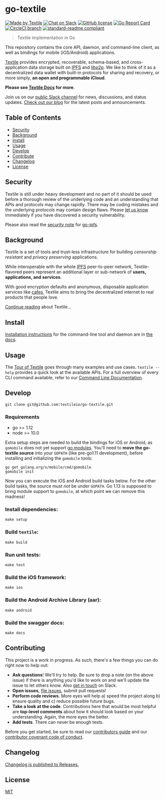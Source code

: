 # go-textile

[![Made by Textile](https://img.shields.io/badge/made%20by-Textile-informational.svg?style=popout-square)](https://textile.io)
[![Chat on Slack](https://img.shields.io/badge/slack-slack.textile.io-informational.svg?style=popout-square)](https://slack.textile.io)
[![GitHub license](https://img.shields.io/github/license/textileio/photos-desktop.svg?style=popout-square)](./LICENSE)
[![Go Report Card](https://goreportcard.com/badge/github.com/textileio/go-textile?style=flat-square)](https://goreportcard.com/report/github.com/textileio/go-textile?style=flat-square)
[![CircleCI branch](https://img.shields.io/circleci/project/github/textileio/go-textile/master.svg?style=popout-square)](https://circleci.com/gh/textileio/go-textile)
[![standard-readme compliant](https://img.shields.io/badge/readme%20style-standard-brightgreen.svg?style=popout-square)](https://github.com/RichardLitt/standard-readme)

> Textile implementation in Go

This repository contains the core API, daemon, and command-line client, as well as bindings for mobile (iOS/Android) applications.

[Textile](https://www.textile.io) provides encrypted, recoverable, schema-based, and cross-application data storage built on [IPFS](https://github.com/ipfs) and [libp2p](https://github.com/libp2p). We like to think of it as a decentralized data wallet with built-in protocols for sharing and recovery, or more simply, **an open and programmable iCloud**.

**Please see [Textile Docs](https://docs.textile.io/) for more**.

Join us on our [public Slack channel](https://slack.textile.io/) for news, discussions, and status updates. [Check out our blog](https://medium.com/textileio) for the latest posts and announcements.

## Table of Contents

-   [Security](#security)
-   [Background](#background)
-   [Install](#install)
-   [Usage](#usage)
-   [Develop](#develop)
-   [Contribute](#contribute)
-   [Changelog](#changelog)
-   [License](#license)

## Security

Textile is still under heavy development and no part of it should be used before a thorough review of the underlying code and an understanding that APIs and protocols may change rapidly. There may be coding mistakes and the underlying protocols may contain design flaws. Please [let us know](mailto:contact@textile.io) immediately if you have discovered a security vulnerability.

Please also read the [security note](https://github.com/ipfs/go-ipfs#security-issues) for [go-ipfs](https://github.com/ipfs/go-ipfs).

## Background

Textile is a set of tools and trust-less infrastructure for building _censorship resistant_ and _privacy preserving_ applications.

While interoperable with the whole [IPFS](https://ipfs.io/) peer-to-peer network, Textile-flavored peers represent an additional layer or sub-network of **users, applications, and services**.

With good encryption defaults and anonymous, disposable application services like [cafes](https://docs.textile.io/concepts/cafes/), Textile aims to bring the decentralized internet to real products that people love.

[Continue reading](https://docs.textile.io/concepts/) about Textile...

## Install

[Installation instructions](https://docs.textile.io/install/the-daemon/) for the command-line tool and daemon are in [the docs](https://docs.textile.io).

## Usage

The [Tour of Textile](https://docs.textile.io/a-tour-of-textile/) goes through many examples and use cases. `textile --help` provides a quick look at the available APIs. For a full overview of every CLI command available, refer to our [Command Line Documentation](https://docs.textile.io/develop/clients/command-line/).

## Develop

    git clone git@github.com:textileio/go-textile.git

### Requirements

-   go >= 1.12
-   node >= 10.0

Extra setup steps are needed to build the bindings for iOS or Android, as `gomobile` does not yet support [go modules](https://github.com/golang/go/wiki/Modules). You'll need to **move the go-textile source** into your `GOPATH` (like pre-go1.11 development), before installing and initializing the `gomobile` tools:

    go get golang.org/x/mobile/cmd/gomobile
    gomobile init

Now you can execute the iOS and Android build tasks below. For the other build tasks, the source must _not_ be under `GOPATH`. Go 1.13 is supposed to bring module support to `gomobile`, at which point we can remove this madness!

### Install dependencies:

    make setup

### Build `textile`:

    make build

### Run unit tests:

    make test

### Build the iOS framework:

    make ios

### Build the Android Archive Library (aar):

    make android

### Build the swagger docs:

    make docs

## Contributing

This project is a work in progress. As such, there's a few things you can do right now to help out:

-   **Ask questions**! We'll try to help. Be sure to drop a note (on the above issue) if there is anything you'd like to work on and we'll update the issue to let others know. Also [get in touch](https://slack.textile.io) on Slack.
-   **Open issues**, [file issues](https://github.com/textileio/go-textile/issues), submit pull requests!
-   **Perform code reviews**. More eyes will help a) speed the project along b) ensure quality and c) reduce possible future bugs.
-   **Take a look at the code**. Contributions here that would be most helpful are **top-level comments** about how it should look based on your understanding. Again, the more eyes the better.
-   **Add tests**. There can never be enough tests.

Before you get started, be sure to read our [contributors guide](./CONTRIBUTING.md) and our [contributor covenant code of conduct](./CODE_OF_CONDUCT.md).

## Changelog

[Changelog is published to Releases.](https://github.com/textileio/go-textile/releases)

## License

[MIT](LICENSE)
